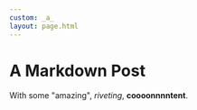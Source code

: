 ```yaml
---
custom: _a_
layout: page.html
---
```


# A Markdown Post

With some "amazing", _riveting_, **coooonnnntent**.

